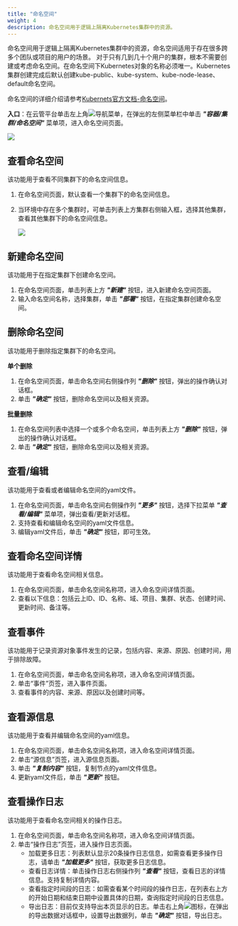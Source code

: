 ```yaml
---
title: "命名空间"
weight: 4
description: 命名空间用于逻辑上隔离Kubernetes集群中的资源。
---
```


命名空间用于逻辑上隔离Kubernetes集群中的资源，命名空间适用于存在很多跨多个团队或项目的用户的场景。 对于只有几到几十个用户的集群，根本不需要创建或考虑命名空间。在命名空间下Kubernetes对象的名称必须唯一。Kubernetes集群创建完成后默认创建kube-public、kube-system、kube-node-lease、default命名空间。

命名空间的详细介绍请参考[Kubernets官方文档-命名空间](https://kubernetes.io/docs/tasks/administer-cluster/namespaces/)。


**入口**：在云管平台单击左上角![](../../../images/intro/nav.png)导航菜单，在弹出的左侧菜单栏中单击 **_"容器/集群/命名空间"_** 菜单项，进入命名空间页面。

![](../../../images/docker/namespaces1.png)

## 查看命名空间

该功能用于查看不同集群下的命名空间信息。

1. 在命名空间页面，默认查看一个集群下的命名空间信息。
2. 当环境中存在多个集群时，可单击列表上方集群右侧输入框，选择其他集群，查看其他集群下的命名空间信息。

    ![](../../../images/docker/switchcluster.png)

## 新建命名空间

该功能用于在指定集群下创建命名空间。

1. 在命名空间页面，单击列表上方 **_"新建"_** 按钮，进入新建命名空间页面。
2. 输入命名空间名称，选择集群，单击 **_"部署"_** 按钮，在指定集群创建命名空间。


## 删除命名空间

该功能用于删除指定集群下的命名空间。

**单个删除**

1. 在命名空间页面，单击命名空间右侧操作列 **_"删除"_** 按钮，弹出的操作确认对话框。
2. 单击 **_"确定"_** 按钮，删除命名空间以及相关资源。

**批量删除**

1. 在命名空间列表中选择一个或多个命名空间，单击列表上方 **_"删除"_** 按钮，弹出的操作确认对话框。
2. 单击 **_"确定"_** 按钮，删除命名空间以及相关资源。

## 查看/编辑

该功能用于查看或者编辑命名空间的yaml文件。

1. 在命名空间页面，单击命名空间右侧操作列 **_"更多"_** 按钮，选择下拉菜单 **_"查看/编辑"_** 菜单项，弹出查看/更新对话框。
2. 支持查看和编辑命名空间的yaml文件信息。
3. 编辑yaml文件后，单击 **_"确定"_** 按钮，即可生效。

## 查看命名空间详情

该功能用于查看命名空间相关信息。

1. 在命名空间页面，单击命名空间名称项，进入命名空间详情页面。
2. 查看以下信息：包括云上ID、ID、名称、域、项目、集群、状态、创建时间、更新时间、备注等。

## 查看事件

该功能用于记录资源对象事件发生的记录，包括内容、来源、原因、创建时间，用于排除故障。

1. 在命名空间页面，单击命名空间名称项，进入命名空间详情页面。
2. 单击“事件”页签，进入事件页面。
3. 查看事件的内容、来源、原因以及创建时间等。

## 查看源信息

该功能用于查看并编辑命名空间的yaml信息。

1. 在命名空间页面，单击命名空间名称项，进入命名空间详情页面。
2. 单击“源信息”页签，进入源信息页面。
3. 单击 **_"复制内容"_** 按钮，复制节点的yaml文件信息。
4. 更新yaml文件后，单击 **_"更新"_** 按钮。

## 查看操作日志

该功能用于查看命名空间相关的操作日志。

1. 在命名空间页面，单击命名空间名称项，进入命名空间详情页面。
2. 单击“操作日志”页签，进入操作日志页面。
    - 加载更多日志：列表默认显示20条操作日志信息，如需查看更多操作日志，请单击 **_"加载更多"_** 按钮，获取更多日志信息。
    - 查看日志详情：单击操作日志右侧操作列 **_"查看"_** 按钮，查看日志的详情信息。支持复制详情内容。
    - 查看指定时间段的日志：如需查看某个时间段的操作日志，在列表右上方的开始日期和结束日期中设置具体的日期，查询指定时间段的日志信息。
    - 导出日志：目前仅支持导出本页显示的日志。单击右上角![](../../../images/system/download.png)图标，在弹出的导出数据对话框中，设置导出数据列，单击 **_"确定"_** 按钮，导出日志。
